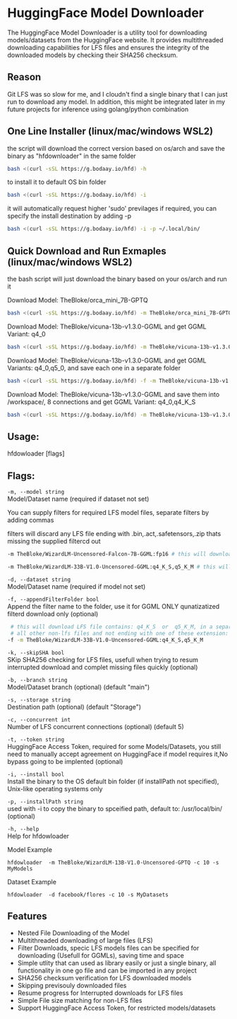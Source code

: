 # HuggingFace Model Downloader

The HuggingFace Model Downloader is a utility tool for downloading models/datasets from the HuggingFace website. It provides multithreaded downloading capabilities for LFS files and ensures the integrity of the downloaded models by checking their SHA256 checksum. 


## Reason

Git LFS was so slow for me, and I cloudn't find a single binary that I can just run to download any model. In addition, this might be integrated later in my future projects for inference using golang/python combination



## One Line Installer (linux/mac/windows WSL2)

the script will download the correct version based on os/arch and save the binary as "hfdownloader" in the same folder
```bash
bash <(curl -sSL https://g.bodaay.io/hfd) -h
```

to install it to default OS bin folder
```bash
bash <(curl -sSL https://g.bodaay.io/hfd) -i
```

it will automatically request higher 'sudo' previlages if required, you can specify the install destination by adding -p
```bash
bash <(curl -sSL https://g.bodaay.io/hfd) -i -p ~/.local/bin/
```

## Quick Download and Run Exmaples (linux/mac/windows WSL2)

the bash script will just download the binary based on your os/arch and run it

Download Model: TheBloke/orca_mini_7B-GPTQ
```bash
bash <(curl -sSL https://g.bodaay.io/hfd) -m TheBloke/orca_mini_7B-GPTQ
```

Download Model: TheBloke/vicuna-13b-v1.3.0-GGML and get GGML Variant: q4_0
```bash
bash <(curl -sSL https://g.bodaay.io/hfd) -m TheBloke/vicuna-13b-v1.3.0-GGML:q4_0
```

Download Model: TheBloke/vicuna-13b-v1.3.0-GGML and get GGML Variants: q4_0,q5_0, and save each one in a separate folder
```bash
bash <(curl -sSL https://g.bodaay.io/hfd) -f -m TheBloke/vicuna-13b-v1.3.0-GGML:q4_0,q5_0
```

Download Model: TheBloke/vicuna-13b-v1.3.0-GGML and save them into /workspace/, 8 connections and get GGML Variant: q4_0,q4_K_S
```bash
bash <(curl -sSL https://g.bodaay.io/hfd) -m TheBloke/vicuna-13b-v1.3.0-GGML:q4_0,q4_K_S -c 8 -s /workspace/
```


## Usage:

  hfdowloader [flags]

## Flags:

`-m, --model string`  
Model/Dataset name (required if dataset not set)

You can supply filters for required LFS model files, separate filters by adding commas

filters will discard any LFS file ending with .bin,.act,.safetensors,.zip thats missing the supplied filtercd out 
```bash
-m TheBloke/WizardLM-Uncensored-Falcon-7B-GGML:fp16 # this will download LFS file contains: fp16
```
```bash
-m TheBloke/WizardLM-33B-V1.0-Uncensored-GGML:q4_K_S,q5_K_M # this will download LFS file contains: q4_K_S  or  q5_K_M
```
`-d, --dataset string`  
Model/Dataset name (required if model not set)

`-f, --appendFilterFolder bool`  
Append the filter name to the folder, use it for GGML ONLY qunatizatized filterd download only (optional)

```bash
 # this will download LFS file contains: q4_K_S  or  q5_K_M, in a separate folders by appending the filder name to model folder name
 # all other non-lfs files and not ending with one of these extension: .bin,.safetensors,.meta,.zip will be availale in each folder
-f -m TheBloke/WizardLM-33B-V1.0-Uncensored-GGML:q4_K_S,q5_K_M
```

`-k, --skipSHA bool`  
SKip SHA256 checking for LFS files, usefull when trying to resum interrupted download and complet missing files quickly (optional)


`-b, --branch string`  
Model/Dataset branch (optional) (default "main")

`-s, --storage string`  
Destination path (optional) (default "Storage")

`-c, --concurrent int`  
Number of LFS concurrent connections (optional) (default 5)

`-t, --token string`  
HuggingFace Access Token, required for some Models/Datasets, you still need to manually accept agreement on HuggingFace if model requires it,No bypass going to be implented (optional)

`-i, --install bool`  
Install the binary to the OS default bin folder (if installPath not specified), Unix-like operating systems only

`-p, --installPath string`  
used with -i to copy the binary to spceified path, default to: /usr/local/bin/ (optional)



`-h, --help`  
Help for hfdowloader



Model Example
```shell
hfdowloader  -m TheBloke/WizardLM-13B-V1.0-Uncensored-GPTQ -c 10 -s MyModels
```

Dataset Example
```shell
hfdowloader  -d facebook/flores -c 10 -s MyDatasets
```



## Features
- Nested File Downloading of the Model
- Multithreaded downloading of large files (LFS)
- Filter Downloads, specic LFS models files can be specified for downloading (Usefull for GGMLs), saving time and space
- Simple utlity that can used as library easily or just a single binary, all functionality in one go file and can be imported in any project
- SHA256 checksum verification for LFS downloaded models
- Skipping previsouly downloaded files
- Resume progress for Interrupted downloads for LFS files
- Simple File size matching for non-LFS files
- Support HuggingFace Access Token, for restricted models/datasets



